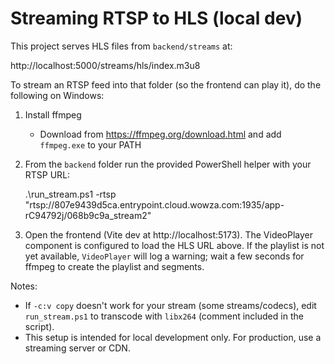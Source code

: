 Streaming RTSP to HLS (local dev)
================================

This project serves HLS files from `backend/streams` at:

   http://localhost:5000/streams/hls/index.m3u8

To stream an RTSP feed into that folder (so the frontend can play it), do the
following on Windows:

1) Install ffmpeg
   - Download from https://ffmpeg.org/download.html and add `ffmpeg.exe` to your PATH

2) From the `backend` folder run the provided PowerShell helper with your RTSP URL:

   .\run_stream.ps1 -rtsp "rtsp://807e9439d5ca.entrypoint.cloud.wowza.com:1935/app-rC94792j/068b9c9a_stream2"

3) Open the frontend (Vite dev at http://localhost:5173). The VideoPlayer
   component is configured to load the HLS URL above. If the playlist is not
   yet available, `VideoPlayer` will log a warning; wait a few seconds for
   ffmpeg to create the playlist and segments.

Notes:
- If `-c:v copy` doesn't work for your stream (some streams/codecs), edit
  `run_stream.ps1` to transcode with `libx264` (comment included in the script).
- This setup is intended for local development only. For production, use a
  streaming server or CDN.
